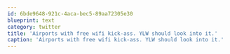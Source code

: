 ```yaml
---
id: 6bde9648-921c-4aca-bec5-89aa72305e30
blueprint: text
category: twitter
title: 'Airports with free wifi kick-ass. YLW should look into it.'
caption: 'Airports with free wifi kick-ass. YLW should look into it.'
---
```


